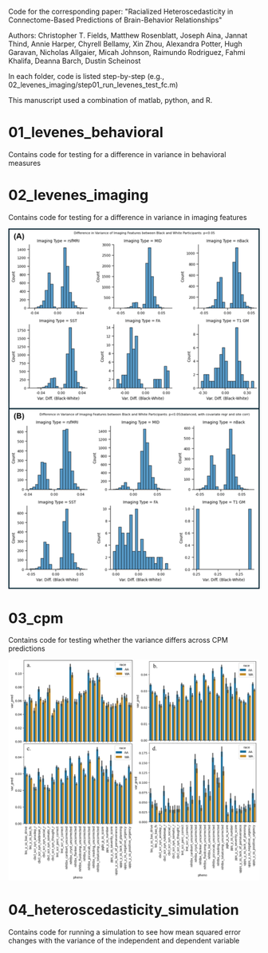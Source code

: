 Code for the corresponding paper: "Racialized Heteroscedasticity in Connectome-Based Predictions of Brain-Behavior Relationships"

Authors: Christopher T. Fields, Matthew Rosenblatt, Joseph Aina, Jannat Thind, Annie Harper, Chyrell Bellamy, Xin Zhou, Alexandra Potter, Hugh Garavan, Nicholas Allgaier, Micah Johnson, Raimundo Rodriguez, Fahmi Khalifa, Deanna Barch, Dustin Scheinost

In each folder, code is listed step-by-step (e.g., 02_levenes_imaging/step01_run_levenes_test_fc.m)

This manuscript used a combination of matlab, python, and R.

# 01_levenes_behavioral

Contains code for testing for a difference in variance in behavioral measures

# 02_levenes_imaging

Contains code for testing for a difference in variance in imaging features

![imaging variance figure](images/imaging_variance.png)

# 03_cpm

Contains code for testing whether the variance differs across CPM predictions

![cpm variance figure](images/prediction_variance.png)

# 04_heteroscedasticity_simulation

Contains code for running a simulation to see how mean squared error changes with the variance of the independent and dependent variable
